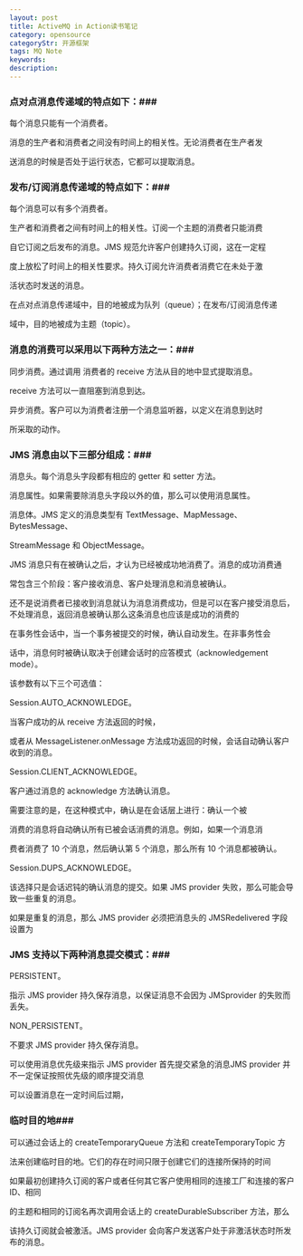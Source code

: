 ```yaml
---
layout: post
title: ActiveMQ in Action读书笔记
category: opensource
categoryStr: 开源框架
tags: MQ Note
keywords: 
description: 
---
```




### 点对点消息传递域的特点如下：###

每个消息只能有一个消费者。

消息的生产者和消费者之间没有时间上的相关性。无论消费者在生产者发

送消息的时候是否处于运行状态，它都可以提取消息。

### 发布/订阅消息传递域的特点如下：###

每个消息可以有多个消费者。

生产者和消费者之间有时间上的相关性。订阅一个主题的消费者只能消费

自它订阅之后发布的消息。JMS 规范允许客户创建持久订阅，这在一定程

度上放松了时间上的相关性要求。持久订阅允许消费者消费它在未处于激

活状态时发送的消息。 

在点对点消息传递域中，目的地被成为队列（queue）；在发布/订阅消息传递

域中，目的地被成为主题（topic）。

### 消息的消费可以采用以下两种方法之一：###

同步消费。通过调用 消费者的 receive 方法从目的地中显式提取消息。

receive 方法可以一直阻塞到消息到达。

异步消费。客户可以为消费者注册一个消息监听器，以定义在消息到达时

所采取的动作。

### JMS 消息由以下三部分组成：###

消息头。每个消息头字段都有相应的 getter 和 setter 方法。

消息属性。如果需要除消息头字段以外的值，那么可以使用消息属性。

消息体。JMS 定义的消息类型有 TextMessage、MapMessage、BytesMessage、

StreamMessage 和 ObjectMessage。

JMS 消息只有在被确认之后，才认为已经被成功地消费了。消息的成功消费通

常包含三个阶段：客户接收消息、客户处理消息和消息被确认。

还不是说消费者已接收到消息就认为消息消费成功，但是可以在客户接受消息后，不处理消息，返回消息被确认那么这条消息也应该是成功的消费的

在事务性会话中，当一个事务被提交的时候，确认自动发生。在非事务性会

话中，消息何时被确认取决于创建会话时的应答模式（acknowledgement mode）。

该参数有以下三个可选值：

Session.AUTO_ACKNOWLEDGE。

当客户成功的从 receive 方法返回的时候，

或者从 MessageListener.onMessage 方法成功返回的时候，会话自动确认客户收到的消息。

Session.CLIENT_ACKNOWLEDGE。

客户通过消息的 acknowledge 方法确认消息。

需要注意的是，在这种模式中，确认是在会话层上进行：确认一个被

消费的消息将自动确认所有已被会话消费的消息。例如，如果一个消息消

费者消费了 10 个消息，然后确认第 5 个消息，那么所有 10 个消息都被确认。

Session.DUPS_ACKNOWLEDGE。

该选择只是会话迟钝的确认消息的提交。如果 JMS provider 失败，那么可能会导致一些重复的消息。

如果是重复的消息，那么 JMS provider 必须把消息头的 JMSRedelivered 字段设置为

### JMS 支持以下两种消息提交模式：###

PERSISTENT。

指示 JMS provider 持久保存消息，以保证消息不会因为 JMSprovider 的失败而丢失。

NON_PERSISTENT。

不要求 JMS provider 持久保存消息。

可以使用消息优先级来指示 JMS provider 首先提交紧急的消息JMS provider 并不一定保证按照优先级的顺序提交消息

可以设置消息在一定时间后过期，

### 临时目的地###

可以通过会话上的 createTemporaryQueue 方法和 createTemporaryTopic 方

法来创建临时目的地。它们的存在时间只限于创建它们的连接所保持的时间

如果最初创建持久订阅的客户或者任何其它客户使用相同的连接工厂和连接的客户 ID、相同

的主题和相同的订阅名再次调用会话上的 createDurableSubscriber 方法，那么

该持久订阅就会被激活。JMS provider 会向客户发送客户处于非激活状态时所发布的消息。
